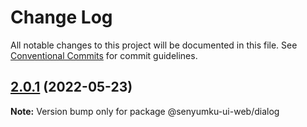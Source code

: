 # Change Log

All notable changes to this project will be documented in this file.
See [Conventional Commits](https://conventionalcommits.org) for commit guidelines.

## [2.0.1](https://github.com/tunaiku/senyumku-ui-web/compare/v2.0.0...v2.0.1) (2022-05-23)

**Note:** Version bump only for package @senyumku-ui-web/dialog
